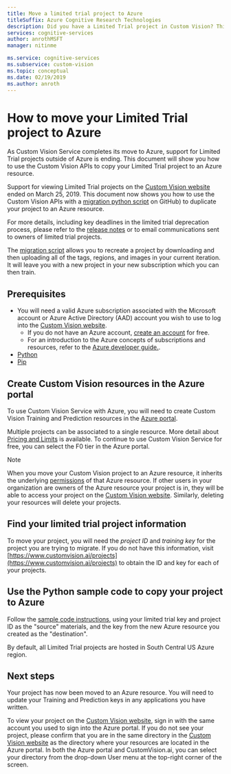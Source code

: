 ```yaml
---
title: Move a limited trial project to Azure
titleSuffix: Azure Cognitive Research Technologies
description: Did you have a Limited Trial project in Custom Vision? This article shows you how to move it to Azure with a migration script. 
services: cognitive-services
author: anrothMSFT
manager: nitinme

ms.service: cognitive-services
ms.subservice: custom-vision
ms.topic: conceptual
ms.date: 02/19/2019
ms.author: anroth
---
```


# How to move your Limited Trial project to Azure

As Custom Vision Service completes its move to Azure, support for Limited Trial projects outside of Azure is ending. This document will show you how to use the Custom Vision APIs to copy your Limited Trial project to an Azure resource.

Support for viewing Limited Trial projects on the [Custom Vision website](https://customvision.ai) ended on March 25, 2019. This document now shows you how to use the Custom Vision APIs with a [migration python script](https://github.com/Azure-Samples/custom-vision-move-project) on GitHub) to duplicate your project to an Azure resource.

For more details, including key deadlines in the limited trial deprecation process, please refer to the [release notes](https://docs.microsoft.com/azure/cognitive-services/custom-vision-service/release-notes#february-25-2019) or to email communications sent to owners of limited trial projects.

The [migration script](https://github.com/Azure-Samples/custom-vision-move-project) allows you to recreate a project by downloading and then uploading all of the tags, regions, and images in your current iteration. It will leave you with a new project in your new subscription which you can then train.

## Prerequisites

- You will need a valid Azure subscription associated with the Microsoft account or Azure Active Directory (AAD) account you wish to use to log into the [Custom Vision website](https://customvision.ai). 
    - If you do not have an Azure account, [create an account](https://azure.microsoft.com/free/) for free.
    - For an introduction to the Azure concepts of subscriptions and resources, refer to the [Azure developer guide.](https://docs.microsoft.com/azure/guides/developer/azure-developer-guide#manage-your-subscriptions).
-  [Python](https://www.python.org/downloads/)
- [Pip](https://pip.pypa.io/en/stable/installing/)

## Create Custom Vision resources in the Azure portal

To use Custom Vision Service with Azure, you will need to create Custom Vision Training and Prediction resources in the [Azure portal](https://portal.azure.com/?microsoft_azure_marketplace_ItemHideKey=microsoft_azure_cognitiveservices_customvision#create/Microsoft.CognitiveServicesCustomVision). 

Multiple projects can be associated to a single resource. More detail about [Pricing and Limits](https://docs.microsoft.com/azure/cognitive-services/custom-vision-service/limits-and-quotas) is available. To continue to use Custom Vision Service for free, you can select the F0 tier in the Azure portal. 

> [!NOTE]
> When you move your Custom Vision project to an Azure resource, it inherits the underlying [permissions]( https://docs.microsoft.com/azure/role-based-access-control/role-assignments-portal) of that Azure resource. If other users in your organization are owners of the Azure resource your project is in, they will be able to access your project on the [Custom Vision website](https://customvision.ai). Similarly, deleting your resources will delete your projects.  

## Find your limited trial project information

To move your project, you will need the _project ID_ and _training key_ for the project you are trying to migrate. If you do not have this information, visit [https://www.customvision.ai/projects](https://www.customvision.ai/projects) to obtain the ID and key for each of your projects. 

## Use the Python sample code to copy your project to Azure

Follow the [sample code instructions](https://github.com/Azure-Samples/custom-vision-move-project), using your limited trial key and project ID as the "source" materials, and the key from the new Azure resource you created as the "destination".

By default, all Limited Trial projects are hosted in South Central US Azure region.

## Next steps

Your project has now been moved to an Azure resource. You will need to update your Training and Prediction keys in any applications you have written.

To view your project on the [Custom Vision website](https://customvision.ai), sign in with the same account you used to sign into the Azure portal. If you do not see your project, please confirm that you are in the same directory in the [Custom Vision website](https://customvision.ai) as the directory where your resources are located in the Azure portal. In both the Azure portal and CustomVision.ai, you can select your directory from the drop-down User menu at the top-right corner of the screen.